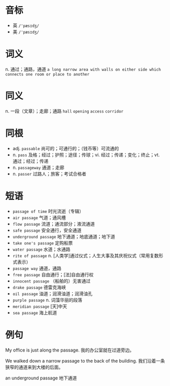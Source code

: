 # 音标

- 英 `/'pæsɪdʒ/`
- 美 `/'pæsɪdʒ/`

# 词义

n. 通过；通路，通道
`a long narrow area with walls on either side which connects one room or place to another`

# 同义

n. 一段（文章）；走廊；通路
`hall` `opening` `access` `corridor`

# 同根

- adj. `passable` 尚可的；可通行的；（钱币等）可流通的
- n. `pass` 及格；经过；护照；途径；传球；vi. 经过；传递；变化；终止；vt. 通过；经过；传递
- n. `passageway` 通道；走廊
- n. `passer` 过路人；旅客；考试合格者

# 短语

- `passage of time` 时光流逝（专辑）
- `air passage` 气道；通风槽
- `flow passage` 流道；通流部分；液流通道
- `safe passage` 安全通行，安全通道
- `underground passage` 地下通道；地底通道；地下道
- `take one's passage` 定购船票
- `water passage` 水道；水通路
- `rite of passage` n. [人类学]通过仪式；人生大事及其庆祝仪式（常用复数形式表示）
- `passage way` 通道，通路
- `free passage` 自由通行；[法]自由通行权
- `innocent passage` （船舶的）无害通过
- `drake passage` 德雷克海峡
- `oil passage` 油道；润滑油道；润滑油孔
- `purple passage` n. 词藻华丽的段落
- `meridian passage` [天]中天
- `sea passage` 海上航道

# 例句

My office is just along the passage.
我的办公室就在过道旁边。

We walked down a narrow passage to the back of the building.
我们沿着一条狭窄的通道来到大楼的后面。

an underground passage
地下通道


